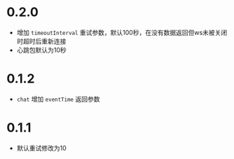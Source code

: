 # 0.2.0

- 增加 `timeoutInterval` 重试参数，默认100秒，在没有数据返回但ws未被关闭时超时后重新连接
- 心跳包默认为10秒

# 0.1.2

- `chat` 增加 `eventTime` 返回参数

# 0.1.1

- 默认重试修改为10
